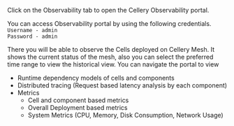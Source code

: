 Click on the Observability tab to open the Cellery Observability portal.

You can access Observability portal by using the following credentials.  
`Username - admin`  
`Password - admin`

There you will be able to observe the Cells deployed on Cellery Mesh. It shows the current status of the mesh, also you can select the preferred time range to view the historical view.
You can navigate the portal to view  
* Runtime dependency models of cells and components  
* Distributed tracing (Request based latency analysis by each component)  
* Metrics  
   * Cell and component based metrics  
   * Overall Deployment based metrics  
   * System Metrics (CPU, Memory, Disk Consumption, Network Usage)  